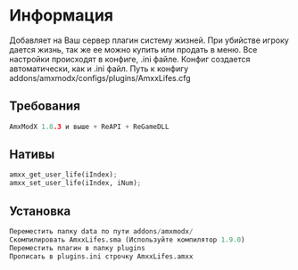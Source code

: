 # Информация

Добавляет на Ваш сервер плагин систему жизней. При убийстве игроку дается жизнь, так же ее можно купить или продать в меню. Все настройки происходят в конфиге, .ini файле. Конфиг создается автоматически, как и .ini файл. Путь к конфигу addons/amxmodx/configs/plugins/AmxxLifes.cfg

## Требования
```c
AmxModX 1.8.3 и выше + ReAPI + ReGameDLL
```
## Нативы
```python
amxx_get_user_life(iIndex);
amxx_set_user_life(iIndex, iNum);
```
## Установка

```python
Переместить папку data по пути addons/amxmodx/
Скомпилировать AmxxLifes.sma (Используйте компилятор 1.9.0)
Переместить плагин в папку plugins
Прописать в plugins.ini строчку AmxxLifes.amxx
```
